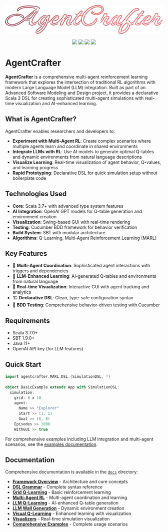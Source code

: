 <p align="center"><img src="assets/logo.svg" alt="AgentCrafter"></p>

<p align="center">
<a href="https://www.scala-lang.org/"><img src="https://img.shields.io/badge/scala-%23DC322F.svg?style=for-the-badge&logo=scala&logoColor=white"></a>
<a href="https://cucumber.io/"><img src="https://img.shields.io/badge/Cucumber-43B02A?style=for-the-badge&logo=cucumber&logoColor=white"></a>
<a href="https://en.wikipedia.org/wiki/Reinforcement_learning"><img src="https://img.shields.io/badge/Method-Reinforcement--Learning-red?style=for-the-badge"></a>
<a href="https://en.wikipedia.org/wiki/Large_language_model"><img src="https://img.shields.io/badge/Method-LLM-red?style=for-the-badge"></a>
</p>


# AgentCrafter

**AgentCrafter** is a comprehensive multi-agent reinforcement learning framework that explores the intersection of traditional RL algorithms with modern Large Language Model (LLM) integration. Built as part of an Advanced Software Modeling and Design project, it provides a declarative Scala 3 DSL for creating sophisticated multi-agent simulations with real-time visualization and AI-enhanced learning.

## What is AgentCrafter?

AgentCrafter enables researchers and developers to:
- **Experiment with Multi-Agent RL**: Create complex scenarios where multiple agents learn and coordinate in shared environments
- **Integrate LLMs with RL**: Use AI models to generate optimal Q-tables and dynamic environments from natural language descriptions
- **Visualize Learning**: Real-time visualization of agent behavior, Q-values, and learning progress
- **Rapid Prototyping**: Declarative DSL for quick simulation setup without boilerplate code

## Technologies Used

- **Core**: Scala 3.7+ with advanced type system features
- **AI Integration**: OpenAI GPT models for Q-table generation and environment creation
- **Visualization**: Swing-based GUI with real-time rendering
- **Testing**: Cucumber BDD framework for behavior verification
- **Build System**: SBT with modular architecture
- **Algorithms**: Q-Learning, Multi-Agent Reinforcement Learning (MARL)

## Key Features

- 🤖 **Multi-Agent Coordination**: Sophisticated agent interactions with triggers and dependencies
- 🧠 **LLM-Enhanced Learning**: AI-generated Q-tables and environments from natural language
- 🎨 **Real-time Visualization**: Interactive GUI with agent tracking and analytics
- 🏗️ **Declarative DSL**: Clean, type-safe configuration syntax
- 🧪 **BDD Testing**: Comprehensive behavior-driven testing with Cucumber

## Requirements

- Scala 3.7.0+
- SBT 1.9.0+
- Java 11+
- OpenAI API key (for LLM features)

## Quick Start

```scala
import agentcrafter.MARL.DSL.{SimulationDSL, *}

object BasicExample extends App with SimulationDSL:
  simulation:
    grid: 8 x 10
    agent:
      Name >> "Explorer"
      Start >> (1, 1)
      Goal >> (6, 8)
    Episodes >> 1000
    WithGUI >> true
```

For comprehensive examples including LLM integration and multi-agent scenarios, see the [examples documentation](docs/examples/comprehensive-example.md).

## Documentation

Comprehensive documentation is available in the [`docs`](docs/) directory:

- **[Framework Overview](docs/index.md)** - Architecture and core concepts
- **[DSL Grammar](docs/grammar.md)** - Complete syntax reference
- **[Grid Q-Learning](docs/gridqlearning/README.md)** - Basic reinforcement learning
- **[Multi-Agent RL](docs/marl/README.md)** - Multi-agent coordination and learning
- **[LLM Q-Learning](docs/llmqlearning/README.md)** - AI-enhanced Q-table generation
- **[LLM Wall Generation](docs/wallsfromllm/README.md)** - Dynamic environment creation
- **[Visual Q-Learning](docs/visualqlearning/README.md)** - Enhanced learning with visualization
- **[Visualizers](docs/visualizers/README.md)** - Real-time simulation visualization
- **[Comprehensive Examples](docs/examples/comprehensive-example.md)** - Complete usage scenarios